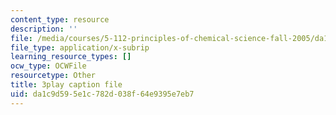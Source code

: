 ```yaml
---
content_type: resource
description: ''
file: /media/courses/5-112-principles-of-chemical-science-fall-2005/da1c9d595e1c782d038f64e9395e7eb7_-uEwMV9DHZo.srt
file_type: application/x-subrip
learning_resource_types: []
ocw_type: OCWFile
resourcetype: Other
title: 3play caption file
uid: da1c9d59-5e1c-782d-038f-64e9395e7eb7
---
```

